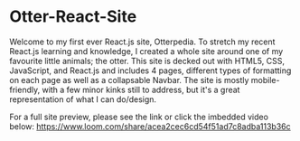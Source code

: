 # Otter-React-Site

Welcome to my first ever React.js site, Otterpedia. To stretch my recent React.js learning and knowledge, I created a whole site around one of my favourite little animals; the otter. This site is decked out with HTML5, CSS, JavaScript, and React.js and includes 4 pages, different types of formatting on each page as well as a collapsable Navbar. The site is mostly mobile-friendly, with a few minor kinks still to address, but it's a great representation of what I can do/design.

For a full site preview, please see the link or click the imbedded video below:
https://www.loom.com/share/acea2cec6cd54f51ad7c8adba113b36c
